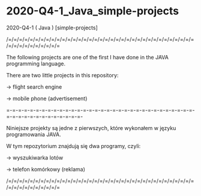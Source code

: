 # 2020-Q4-1_Java_simple-projects
2020-Q4-1 ( Java ) [simple-projects]

/=/=/=/=/=/=/=/=/=/=/=/=/=/=/=/=/=/=/=/=/=/=/=/=/=/=/=/=/=/=/=/=/=/=/=/=/=/=/=/=/=/=/=/=/=

The following projects are one of the first I have done in the JAVA programming language.


There are two little projects in this repository:

-> flight search engine

-> mobile phone (advertisement)

=-=-=-=-=-=-=-=-=-=-=-=-=-=-=-=-=-=-=-=-=-=-=-=-=-=-=-=-=-=-=-=-=-=-=-=-=-=-=-=-=-=-=-=-=-

Niniejsze projekty są jedne z pierwszych, które wykonałem w języku programowania JAVA.


W tym repozytorium znajdują się dwa programy, czyli:

-> wyszukiwarka lotów

-> telefon komórkowy (reklama)

/=/=/=/=/=/=/=/=/=/=/=/=/=/=/=/=/=/=/=/=/=/=/=/=/=/=/=/=/=/=/=/=/=/=/=/=/=/=/=/=/=/=/=/=/=
